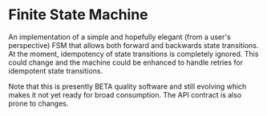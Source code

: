# Finite State Machine

An implementation of a simple and hopefully elegant (from a user's perspective) FSM that allows both forward and backwards state transitions. At the moment, idempotency of state transitions is completely ignored. This could change and the machine could be enhanced to handle retries for idempotent state transitions.

Note that this is presently BETA quality software and still evolving which makes it not yet ready for broad consumption. The API contract is also prone to changes.

